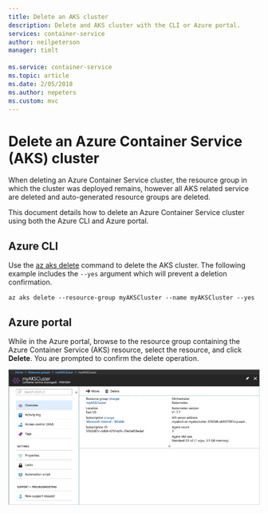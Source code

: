 ```yaml
---
title: Delete an AKS cluster
description: Delete and AKS cluster with the CLI or Azure portal.
services: container-service
author: neilpeterson
manager: timlt

ms.service: container-service
ms.topic: article
ms.date: 2/05/2018
ms.author: nepeters
ms.custom: mvc
---
```


# Delete an Azure Container Service (AKS) cluster

When deleting an Azure Container Service cluster, the resource group in which the cluster was deployed remains, however all AKS related service are deleted and auto-generated resource groups are deleted.

This document details how to delete an Azure Container Service cluster using both the Azure CLI and Azure portal. 

## Azure CLI

Use the [az aks delete][az-aks-delete] command to delete the AKS cluster. The following example includes the `--yes` argument which will prevent a deletion confirmation.

```azurecli-interactive
az aks delete --resource-group myAKSCluster --name myAKSCluster --yes
```

## Azure portal

While in the Azure portal, browse to the resource group containing the Azure Container Service (AKS) resource, select the resource, and click **Delete**. You are prompted to confirm the delete operation.

![Delete AKS cluster portal](media/container-service-delete-cluster/delete-aks-portal.png)

<!-- LINKS - internal -->
[az-aks-delete]: azure-files-dynamic-pv.md